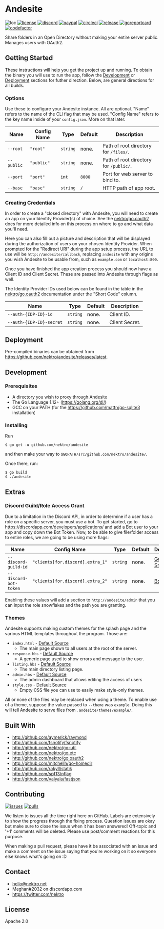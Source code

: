 # Andesite
![loc](https://sloc.xyz/github/nektro/andesite)
[![license](https://img.shields.io/github/license/nektro/andesite.svg)](https://github.com/nektro/andesite/blob/master/LICENSE)
[![discord](https://img.shields.io/discord/551971034593755159.svg)](https://discord.gg/P6Y4zQC)
[![paypal](https://img.shields.io/badge/donate-paypal-009cdf)](https://paypal.me/nektro)
[![circleci](https://circleci.com/gh/nektro/andesite.svg?style=svg)](https://circleci.com/gh/nektro/andesite)
[![release](https://img.shields.io/github/v/release/nektro/andesite)](https://github.com/nektro/andesite/releases/latest)
[![goreportcard](https://goreportcard.com/badge/github.com/nektro/andesite)](https://goreportcard.com/report/github.com/nektro/andesite)
[![codefactor](https://www.codefactor.io/repository/github/nektro/andesite/badge)](https://www.codefactor.io/repository/github/nektro/andesite)

Share folders in an Open Directory without making your entire server public. Manages users with OAuth2.

## Getting Started
These instructions will help you get the project up and running. To obtain the binary you will use to run the app, follow the [Development](#development) or [Deployment](#deployment) sections for futher direction. Below, are general directions for all builds.

### Options
Use these to configure your Andesite instance. All are optional. "Name" refers to the name of the CLI flag that may be used. "Config Name" refers to the key name inside of your `config.json`. More on that later.

| Name | Config Name | Type | Default | Description |
|------|-------------|------|---------|-------------|
| `--root` | `"root"` | `string` | none. | Path of root directory for `/files/`. |
| `--public` | `"public"` | `string` | none. | Path of root directory for `/public/`. |
| `--port` | `"port"` | `int` | `8000` | Port for web server to bind to. |
| `--base` | `"base"` | `string` | `/` | HTTP path of app root. |
### Creating Credentials
In order to create a "closed directory" with Andesite, you will need to create an app on your Identity Provider(s) of choice. See the [nektro/go.oauth2](https://github.com/nektro/go.oauth2#readme) docs for more detailed info on this process on where to go and what data you'll need.

Here you can also fill out a picture and description that will be displayed during the authorization of users on your chosen Identity Provider. When prompted for the "Redirect URI" during the app setup process, the URL to use will be `http://andesite/callback`, replacing `andesite` with any origins you wish Andesite to be usable from, such as `example.com` or `localhost:800`.

Once you have finished the app creation process you should now have a Client ID and Client Secret. These are passed into Andesite through flags as well.

The Identity Provider IDs used below can be found in the table in the [nektro/go.oauth2](https://github.com/nektro/go.oauth2#creating-credentials) documentation under the "Short Code" column.

| Name | Type | Default | Description |
|------|------|---------|-------------|
| `--auth-{IDP-ID}-id` | `string` | none. | Client ID. |
| `--auth-{IDP-ID}-secret` | `string` | none. | Client Secret. |


## Deployment
Pre-compiled binaries can be obtained from https://github.com/nektro/andesite/releases/latest.

## Development

### Prerequisites
- A directory you wish to proxy through Andesite
- The Go Language 1.12+ (https://golang.org/dl/)
- GCC on your PATH (for the https://github.com/mattn/go-sqlite3 installation)

### Installing
Run
```
$ go get -u github.com/nektro/andesite
```
and then make your way to `$GOPATH/src/github.com/nektro/andesite/`.

Once there, run:
```
$ go build
$ ./andesite
```

## Extras

### Discord Guild/Role Access Grant
Due to a limitation in the Discord API, in order to determine if a user has a role on a specific server, you must use a bot. To get started, go to https://discordapp.com/developers/applications/ and add a Bot user to your app and copy down the Bot Token. Now, to be able to give file/folder access to entire roles, we are going to be using more flags:

| Name | Config Name | Type | Default | Description |
|------|-------------|------|---------|-------------|
| `--discord-guild-id` | `"clients[for.discord].extra_1"` | `string` | none. | [Guild Snowflake](https://discordapp.com/developers/docs/resources/guild). |
| `--discord-bot-token` | `"clients[for.discord].extra_2"` | `string` | none. | [Bot Token](https://discordapp.com/developers/docs/reference#authentication). |

Enabling these values will add a section to `http://andesite/admin` that you can input the role snowflakes and the path you are granting.

### Themes
Andesite supports making custom themes for the splash page and the various HTML templates throughout the program. Those are:
- `index.html` - [Default Source](./www/index.html)
    - The main page shown to all users at the root of the server.
- `response.hbs` - [Default Source](./www/response.hbs)
    - A generic page used to show errors and message to the user.
- `listing.hbs` - [Default Source](./www/listing.hbs)
    - The main directory listing page.
- `admin.hbs` - [Default Source](./www/admin.hbs)
    - The admin dashboard that allows editing the access of users
- `style.css` - [Default Source](./www/style.css)
    - Empty CSS file you can use to easily make style-only themes.

All or none of the files may be replaced when using a theme. To enable use of a theme, suppose the value passed to `--theme` was `example`. Doing this will tell Andesite to serve files from `.andesite/themes/example/`.

## Built With
- http://github.com/aymerick/raymond
- http://github.com/fsnotify/fsnotify
- http://github.com/nektro/go-util
- http://github.com/nektro/go.etc
- http://github.com/nektro/go.oauth2
- http://github.com/mitchellh/go-homedir
- http://github.com/rakyll/statik
- http://github.com/spf13/pflag
- http://github.com/valyala/fastjson

## Contributing
[![issues](https://img.shields.io/github/issues/nektro/andesite.svg)](https://github.com/nektro/andesite/issues)
[![pulls](https://img.shields.io/github/issues-pr/nektro/andesite.svg)](https://github.com/nektro/andesite/pulls)

We listen to issues all the time right here on GitHub. Labels are extensively to show the progress through the fixing process. Question issues are okay but make sure to close the issue when it has been answered! Off-topic and '+1' comments will be deleted. Please use post/comment reactions for this purpose.

When making a pull request, please have it be associated with an issue and make a comment on the issue saying that you're working on it so everyone else knows what's going on :D

## Contact
- hello@nektro.net
- Meghan#2032 on discordapp.com
- https://twitter.com/nektro

## License
Apache 2.0
